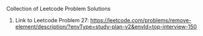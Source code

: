 Collection of Leetcode Problem Solutions

1. Link to Leetcode Problem 27: https://leetcode.com/problems/remove-element/description/?envType=study-plan-v2&envId=top-interview-150
